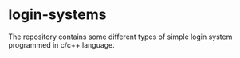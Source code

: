 # login-systems
The repository contains some different types of simple login system programmed in c/c++ language.
